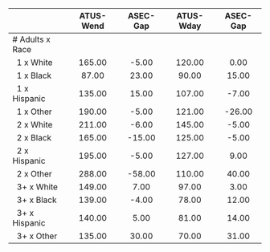 
|                      |    ATUS-Wend |     ASEC-Gap |    ATUS-Wday |     ASEC-Gap |
| -------------------- | :----------: | :----------: | :----------: | :----------: |
| # Adults x Race      |              |              |              |              |
| &nbsp;&nbsp;1 x White |       165.00 |        -5.00 |       120.00 |         0.00 |
| &nbsp;&nbsp;1 x Black |        87.00 |        23.00 |        90.00 |        15.00 |
| &nbsp;&nbsp;1 x Hispanic |       135.00 |        15.00 |       107.00 |        -7.00 |
| &nbsp;&nbsp;1 x Other |       190.00 |        -5.00 |       121.00 |       -26.00 |
| &nbsp;&nbsp;2 x White |       211.00 |        -6.00 |       145.00 |        -5.00 |
| &nbsp;&nbsp;2 x Black |       165.00 |       -15.00 |       125.00 |        -5.00 |
| &nbsp;&nbsp;2 x Hispanic |       195.00 |        -5.00 |       127.00 |         9.00 |
| &nbsp;&nbsp;2 x Other |       288.00 |       -58.00 |       110.00 |        40.00 |
| &nbsp;&nbsp;3+ x White |       149.00 |         7.00 |        97.00 |         3.00 |
| &nbsp;&nbsp;3+ x Black |       139.00 |        -4.00 |        78.00 |        12.00 |
| &nbsp;&nbsp;3+ x Hispanic |       140.00 |         5.00 |        81.00 |        14.00 |
| &nbsp;&nbsp;3+ x Other |       135.00 |        30.00 |        70.00 |        31.00 |

